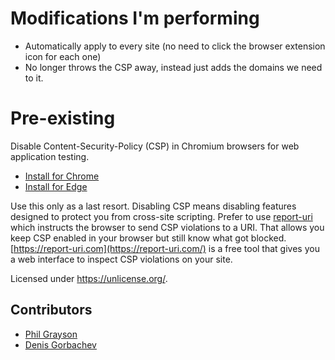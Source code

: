 # Modifications I'm performing
- Automatically apply to every site (no need to click the browser extension icon for each one)
- No longer throws the CSP away, instead just adds the domains we need to it.

# Pre-existing

Disable Content-Security-Policy (CSP) in Chromium browsers for web application testing.

* [Install for Chrome](https://chrome.google.com/webstore/detail/disable-content-security/ieelmcmcagommplceebfedjlakkhpden)
* [Install for Edge](https://microsoftedge.microsoft.com/addons/detail/disable-contentsecurity/ecmfamimnofkleckfamjbphegacljmbp)

Use this only as a last resort. Disabling CSP means disabling features designed to protect you from cross-site scripting. Prefer to use [report-uri](https://developers.google.com/web/fundamentals/security/csp/#reporting) which instructs the browser to send CSP violations to a URI. That allows you keep CSP enabled in your browser but still know what got blocked. [https://report-uri.com](https://report-uri.com/) is a free tool that gives you a web interface to inspect CSP violations on your site.

Licensed under https://unlicense.org/.


## Contributors

* [Phil Grayson](https://github.com/PhilGrayson)
* [Denis Gorbachev](https://github.com/DenisGorbachev)
